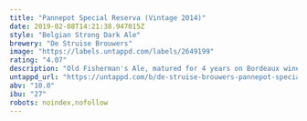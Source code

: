```yaml
---
title: "Pannepot Special Reserva (Vintage 2014)"
date: 2019-02-08T14:21:38.947015Z
style: "Belgian Strong Dark Ale"
brewery: "De Struise Brouwers"
image: "https://labels.untappd.com/labels/2649199"
rating: "4.07"
description: "Old Fisherman's Ale, matured for 4 years on Bordeaux wine oak barrels from France. Vintage 2014, bottled 2018."
untappd_url: "https://untappd.com/b/de-struise-brouwers-pannepot-special-reserva-vintage-2014/2649199"
abv: "10.0"
ibu: "27"
robots: noindex,nofollow
---
```

